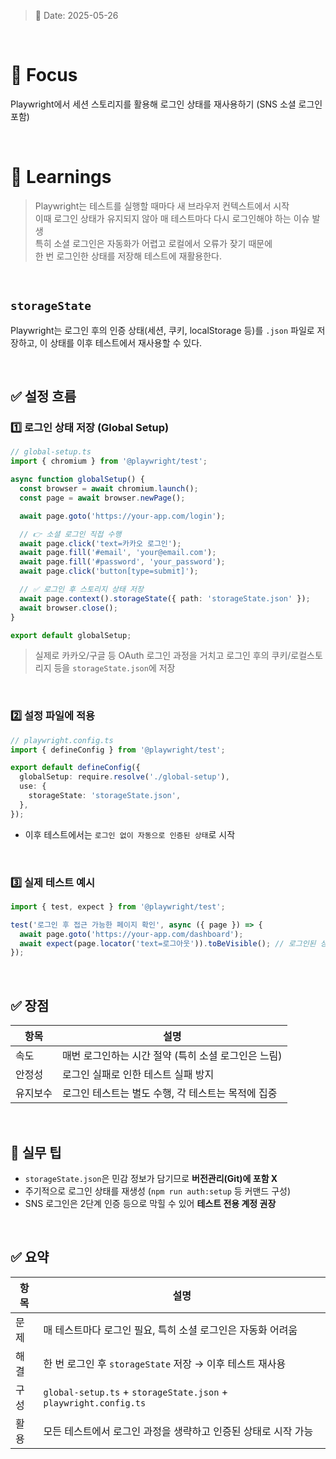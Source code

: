 > 📅 Date: 2025-05-26

<br /> 

# 📌 Focus

Playwright에서 세션 스토리지를 활용해 로그인 상태를 재사용하기
(SNS 소셜 로그인 포함)

<br /> 

# 📝 Learnings

> Playwright는 테스트를 실행할 때마다 새 브라우저 컨텍스트에서 시작 <br /> 
> 이때 로그인 상태가 유지되지 않아 매 테스트마다 다시 로그인해야 하는 이슈 발생 <br /> 
> 특히 소셜 로그인은 자동화가 어렵고 로컬에서 오류가 잦기 때문에 <br /> 
> 한 번 로그인한 상태를 저장해 테스트에 재활용한다. 

<br /> 

## `storageState`

Playwright는 로그인 후의 인증 상태(세션, 쿠키, localStorage 등)를 `.json` 파일로 저장하고,
이 상태를 이후 테스트에서 재사용할 수 있다. 

<br /> 

## ✅ 설정 흐름

### 1️⃣ 로그인 상태 저장 (Global Setup)

```ts
// global-setup.ts
import { chromium } from '@playwright/test';

async function globalSetup() {
  const browser = await chromium.launch();
  const page = await browser.newPage();

  await page.goto('https://your-app.com/login');

  // 👉 소셜 로그인 직접 수행
  await page.click('text=카카오 로그인');
  await page.fill('#email', 'your@email.com');
  await page.fill('#password', 'your_password');
  await page.click('button[type=submit]');

  // ✅ 로그인 후 스토리지 상태 저장
  await page.context().storageState({ path: 'storageState.json' });
  await browser.close();
}

export default globalSetup;
```

> 실제로 카카오/구글 등 OAuth 로그인 과정을 거치고
> 로그인 후의 쿠키/로컬스토리지 등을 `storageState.json`에 저장

<br /> 

### 2️⃣ 설정 파일에 적용

```ts
// playwright.config.ts
import { defineConfig } from '@playwright/test';

export default defineConfig({
  globalSetup: require.resolve('./global-setup'),
  use: {
    storageState: 'storageState.json',
  },
});
```

* 이후 테스트에서는 `로그인 없이 자동으로 인증된 상태`로 시작

<br /> 

### 3️⃣ 실제 테스트 예시

```ts
import { test, expect } from '@playwright/test';

test('로그인 후 접근 가능한 페이지 확인', async ({ page }) => {
  await page.goto('https://your-app.com/dashboard');
  await expect(page.locator('text=로그아웃')).toBeVisible(); // 로그인된 상태
});
```

<br /> 

## ✅ 장점

| 항목   | 설명                             |
| ---- | ------------------------------ |
| 속도   | 매번 로그인하는 시간 절약 (특히 소셜 로그인은 느림) |
| 안정성  | 로그인 실패로 인한 테스트 실패 방지           |
| 유지보수 | 로그인 테스트는 별도 수행, 각 테스트는 목적에 집중  |

<br /> 

## 🧠 실무 팁

* `storageState.json`은 민감 정보가 담기므로 **버전관리(Git)에 포함 X**
* 주기적으로 로그인 상태를 재생성 (`npm run auth:setup` 등 커맨드 구성)
* SNS 로그인은 2단계 인증 등으로 막힐 수 있어 **테스트 전용 계정 권장**

<br /> 

## ✅ 요약

| 항목 | 설명                                                               |
| -- | ---------------------------------------------------------------- |
| 문제 | 매 테스트마다 로그인 필요, 특히 소셜 로그인은 자동화 어려움                               |
| 해결 | 한 번 로그인 후 `storageState` 저장 → 이후 테스트 재사용                         |
| 구성 | `global-setup.ts` + `storageState.json` + `playwright.config.ts` |
| 활용 | 모든 테스트에서 로그인 과정을 생략하고 인증된 상태로 시작 가능                              |
